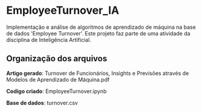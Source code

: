 # EmployeeTurnover_IA
Implementação e análise de algoritmos de aprendizado de máquina na base de dados 'Employee Turnover'. Este projeto faz parte de uma atividade da disciplina de Inteligência Artificial.

## Organização dos arquivos
**Artigo gerado**: Turnover de Funcionários, Insights e Previsões através de Modelos de Aprendizado de Máquina.pdf

**Codigo criado**: EmployeeTurnover.ipynb

**Base de dados**: turnover.csv

